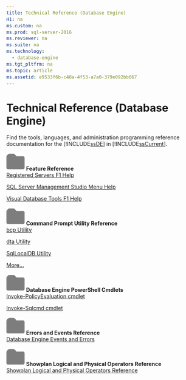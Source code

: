 ```yaml
---
title: Technical Reference (Database Engine)
H1: na
ms.custom: na
ms.prod: sql-server-2016
ms.reviewer: na
ms.suite: na
ms.technology: 
  - database-engine
ms.tgt_pltfrm: na
ms.topic: article
ms.assetid: e9533f6b-c48a-4f53-a7a0-379e092bb667
---
```

# Technical Reference (Database Engine)
  Find the tools, languages, and administration programming reference documentation for the [!INCLUDE[ssDE](../../Token/Other/ssDE_md.md)] in [!INCLUDE[ssCurrent](../../Token/Other/ssCurrent_md.md)].  
  
 ![Small File Folder Icon](../../Images/Image/ImageNotContaina/filefolder_small.png "filefolder_small") **Feature Reference**  
 [Registered Servers F1 Help](../../Topics/TopicNameNotContainA/Registered-Servers-F1-Help.md)  
  
 [SQL Server Management Studio Menu Help](../Topic/SQL%20Server%20Management%20Studio%20Menu%20Help.md)  
  
 [Visual Database Tools F1 Help](../Topic/Visual%20Database%20Tools%20F1%20Help.md)  
  
 ![Small File Folder Icon](../../Images/Image/ImageNotContaina/filefolder_small.png "filefolder_small") **Command Prompt Utility Reference**  
 [bcp Utility](../../Topics/TopicNameNotContainA/bcp-Utility.md)  
  
 [dta Utility](../../Topics/TopicNameNotContainA/dta-Utility.md)  
  
 [SqlLocalDB Utility](../../Topics/TopicNameNotContainA/SqlLocalDB-Utility.md)  
  
 [More…](../../Topics/TopicNameNotContainA/Command-Prompt-Utility-Reference--Database-Engine-.md)  
  
 ![Small File Folder Icon](../../Images/Image/ImageNotContaina/filefolder_small.png "filefolder_small") **Database Engine PowerShell Cmdlets**  
 [Invoke-PolicyEvaluation cmdlet](../../Topics/TopicNameNotContainA/Invoke-PolicyEvaluation-cmdlet.md)  
  
 [Invoke-Sqlcmd cmdlet](../../Topics/TopicNameNotContainA/Invoke-Sqlcmd-cmdlet.md)  
  
 ![Small File Folder Icon](../../Images/Image/ImageNotContaina/filefolder_small.png "filefolder_small") **Errors and Events Reference**  
 [Database Engine Events and Errors](../../Topics/TopicNameNotContainA/Database-Engine-Events-and-Errors.md)  
  
 ![Small File Folder Icon](../../Images/Image/ImageNotContaina/filefolder_small.png "filefolder_small") **Showplan Logical and Physical Operators Reference**  
 [Showplan Logical and Physical Operators Reference](../../Topics/TopicNameNotContainA/Showplan-Logical-and-Physical-Operators-Reference.md)  
  
  